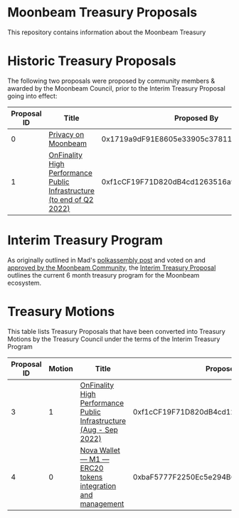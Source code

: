 # Moonbeam Treasury Proposals

This repository contains information about the Moonbeam Treasury

# Historic Treasury Proposals

The following two proposals were proposed by community members & awarded by the Moonbeam Council, prior to the Interim Treasury Proposal going into effect:

| Proposal ID | Title | Proposed By | Beneficiary | Reward | Status|
|---          |---    |---          |---          |---     |---    |
| 0 | [Privacy on Moonbeam](history/proposal0.md) | 0x1719a9dF91E8605e33905c37811335351718c781 | 0x39C78316C6Bc601cf45f5Ef20296f80e9b0A7039 | 45,454 GLMR | awarded |
| 1 | [OnFinality High Performance Public Infrastructure (to end of Q2 2022)](history/proposal1.md) | 0xf1cCF19F71D820dB4cd1263516a958D3E6272021 | 0xf1cCF19F71D820dB4cd1263516a958D3E6272021 | 130,343 GLMR | awarded |

# Interim Treasury Program

As originally outlined in Mad's [polkassembly post](https://moonbeam.polkassembly.network/post/202) and voted on and [approved by the Moonbeam Community](https://moonbeam.foundation/news/proposal-treasury-program-approved/), the [Interim Treasury Proposal](interim/interim_treasury_proposal.md) outlines the current 6 month treasury program for the Moonbeam ecosystem.

# Treasury Motions 

This table lists Treasury Proposals that have been converted into Treasury Motions by the Treasury Council under the terms of the Interim Treasury Program

| Proposal ID | Motion | Title | Proposed By | Beneficiary | Reward | Status|
|---          |---     |---    |---          |---          |---     |---    |
| 3 | 1 | [OnFinality High Performance Public Infrastructure (Aug - Sep 2022)](moonbeam/MBTP3.md)| 0xf1cCF19F71D820dB4cd1263516a958D3E6272021 | 0xf1cCF19F71D820dB4cd1263516a958D3E6272021 |83,154.1985 GLMR | approved |
| 4 | 0 | [Nova Wallet — M1 — ERC20 tokens integration and management](moonbeam/MBTP4.md) | 0xbaF5777F2250Ec5e294B6F3Dee28FcEfAD607975 | 0x232Bcd499e860BFcd240cf3c491654af77d79df9 | 127,363 GLMR | approved |
